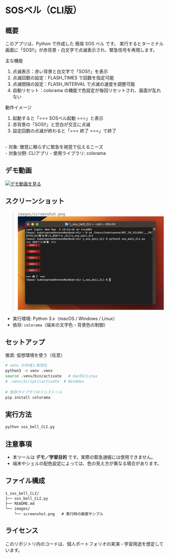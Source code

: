# SOSベル（CLI版）

##  概要
このアプリは、Python で作成した 簡易 SOS ベル です。
実行するとターミナル画面に「SOS!!」が赤背景・白文字で点滅表示され、緊急信号を再現します。

主な機能
 1. 点滅表示：赤い背景と白文字で「SOS!!」を表示
 2. 点滅回数の設定：FLASH_TIMES で回数を指定可能
 3. 点滅間隔の設定：FLASH_INTERVAL で点滅の速度を調整可能
 4. 自動リセット：colorama の機能で色設定が毎回リセットされ、画面が乱れない

動作イメージ
 1. 起動すると「=== SOSベル起動 ===」と表示
 2. 赤背景の「SOS!!」と空白が交互に点滅
 3. 設定回数の点滅が終わると「=== 終了 ===」で終了
<br>
- 対象: 聴覚に頼らずに緊急を視覚で伝えるニーズ
<br>
- 対象分野: CLIアプリ
- 使用ライブラリ: colorama

## デモ動画
[![デモ動画を見る](https://img.youtube.com/vi/FdvcAs6GrUc/0.jpg)](https://www.youtube.com/watch?v=FdvcAs6GrUc)

## スクリーンショット
> `images/screenshot.png` 
![screenshot](images/screenshot.png)

- 実行環境: Python 3.x（macOS / Windows / Linux）
- 依存: `colorama`（端末の文字色・背景色の制御）


## セットアップ
推奨: 仮想環境を使う（任意）

```bash
# venv の作成と有効化
python3 -m venv .venv
source .venv/bin/activate   # macOS/Linux
# .venv\Scripts\activate  # Windows

# 依存ライブラリのインストール
pip install colorama
```


##  実行方法
```bash
python sos_bell_CLI.py
```

## 注意事項
- 本ツールは **デモ／学習目的** です。実際の緊急通報には使用できません。  
- 端末やシェルの配色設定によっては、色の見え方が異なる場合があります。


## ファイル構成
```
1_sos_bell_CLI/
├── sos_bell_CLI.py
├── README.md
└── images/
    └── screenshot.png   # 実行時の画面サンプル
```

## ライセンス
このリポジトリ内のコードは、個人ポートフォリオの実演・学習用途を想定しています。
